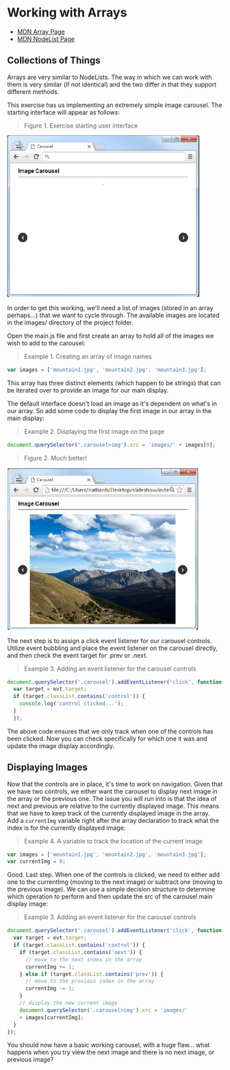 # Working with Arrays

- [MDN Array Page](https://developer.mozilla.org/en-US/docs/Web/JavaScript/Reference/Global_Objects/Array) 
- [MDN NodeList Page](https://developer.mozilla.org/en-US/docs/Web/API/NodeList) 

## Collections of Things

Arrays are very similar to NodeLists. The way in which we can work with them is very similar (if not identical) and the two differ in that they support different methods.

This exercise has us implementing an extremely simple image carousel. The starting interface will appear as follows:

> Figure 1. Exercise starting user interface

![](./img/fig.1.png)

In order to get this working, we'll need a list of images (stored in an array perhaps…) that we want to cycle through. The available images are located in the images/ directory of the project folder.

Open the main.js file and first create an array to hold all of the images we wish to add to the carousel:

> Example 1. Creating an array of image names

```js
var images = ['mountain1.jpg', 'mountain2.jpg', 'mountain3.jpg'];
```

This array has three distinct elements (which happen to be strings) that can be iterated over to provide an image for our main display.

The default interface doesn't load an image as it's dependent on what's in our array. So add some code to display the first image in our array in the main display:

> Example 2. Displaying the first image on the page

```js
document.querySelector('.carousel>img').src = 'images/' + images[0];
```

> Figure 2. Much better!

![](./img/fig.2.png)

The next step is to assign a click event listener for our carousel controls. Utilize event bubbling and place the event listener on the carousel directly, and then check the event target for .prev or .next.

> Example 3. Adding an event listener for the carousel controls

```js
document.querySelector('.carousel').addEventListener('click', function (evt){
  var target = evt.target;
  if (target.classList.contains('control')) {
    console.log('control clicked...');
  }
  });
```

The above code ensures that we only track when one of the controls has been clicked. Now you can check specifically for which one it was and update the image display accordingly.

## Displaying Images

Now that the controls are in place, it's time to work on navigation. Given that we have two controls, we either want the carousel to display next image in the array or the previous one. The issue you will run into is that the idea of next and previous are relative to the currently displayed image. This means that we have to keep track of the currently displayed image in the array. Add a `currentImg` variable right after the array declaration to track what the index is for the currently displayed image:

> Example 4. A variable to track the location of the current image

```js
var images = ['mountain1.jpg', 'mountain2.jpg', 'mountain3.jpg'];
var currentImg = 0;
```

Good. Last step. When one of the controls is clicked, we need to either add one to the currentImg (moving to the next image) or subtract one (moving to the previous image). We can use a simple decision structure to determine which operation to perform and then update the src of the carousel main display image:

> Example 3. Adding an event listener for the carousel controls

```js
document.querySelector('.carousel').addEventListener('click', function (evt){
  var target = evt.target;
  if (target.classList.contains('control')) {
    if (target.classList.contains('next')) {
      // move to the next index in the array
      currentImg += 1;
    } else if (target.classList.contains('prev')) {
      // move to the previous index in the array
      currentImg -= 1;
    }
    // display the new current image
    document.querySelector('.carousel>img').src = 'images/'
    + images[currentImg];
  }
});
```

You should now have a basic working carousel, with a huge flaw… what happens when you try view the next image and there is no next image, or previous image?
